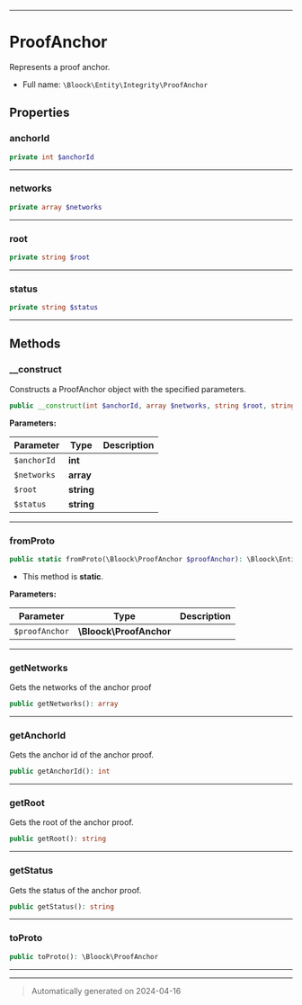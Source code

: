 ***

# ProofAnchor

Represents a proof anchor.



* Full name: `\Bloock\Entity\Integrity\ProofAnchor`



## Properties


### anchorId



```php
private int $anchorId
```






***

### networks



```php
private array $networks
```






***

### root



```php
private string $root
```






***

### status



```php
private string $status
```






***

## Methods


### __construct

Constructs a ProofAnchor object with the specified parameters.

```php
public __construct(int $anchorId, array $networks, string $root, string $status): mixed
```








**Parameters:**

| Parameter | Type | Description |
|-----------|------|-------------|
| `$anchorId` | **int** |  |
| `$networks` | **array** |  |
| `$root` | **string** |  |
| `$status` | **string** |  |





***

### fromProto



```php
public static fromProto(\Bloock\ProofAnchor $proofAnchor): \Bloock\Entity\Integrity\ProofAnchor
```



* This method is **static**.




**Parameters:**

| Parameter | Type | Description |
|-----------|------|-------------|
| `$proofAnchor` | **\Bloock\ProofAnchor** |  |





***

### getNetworks

Gets the networks of the anchor proof

```php
public getNetworks(): array
```












***

### getAnchorId

Gets the anchor id of the anchor proof.

```php
public getAnchorId(): int
```












***

### getRoot

Gets the root of the anchor proof.

```php
public getRoot(): string
```












***

### getStatus

Gets the status of the anchor proof.

```php
public getStatus(): string
```












***

### toProto



```php
public toProto(): \Bloock\ProofAnchor
```












***


***
> Automatically generated on 2024-04-16
